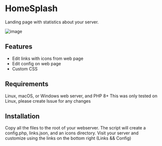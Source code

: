 # HomeSplash
Landing page with statistics about your server. 

![image](https://github.com/user-attachments/assets/86e17e75-4b22-442a-b86b-ba4b3d6b771e)

## Features
 * Edit links with icons from web page
 * Edit config on web page
 * Custom CSS 

## Requirements
Linux, macOS, or Windows web server, and PHP 8+
This was only tested on Linux, please create Issue for any changes

## Installation
Copy all the files to the root of your webserver. The script will create a config.php,  links.json, and an icons directory.
Visit your server and customize using the links on the bottom right (Links && Config)
